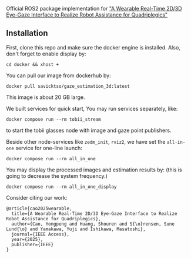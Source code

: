 
Official ROS2 package implementation for ["A Wearable Real-Time 2D/3D Eye-Gaze Interface to Realize Robot Assistance for Quadriplegics"](https://ieeexplore.ieee.org/document/11143148)

## Installation
First, clone this repo and make sure the docker engine is installed. Also, don't forget to enable display by:

```
cd docker && xhost +
```

You can pull our image from dockerhub by:

```
docker pull savicktso/gaze_estimation_3d:latest
```
This image is about 20 GB large.

We built services for quick start, You may run services separately, like:
```
docker compose run --rm tobii_stream
```

to start the tobii glasses node with image and gaze point publishers.

Beside other node-services like `zedm_init`, `rviz2`, we have set the `all-in-one` service for one-line launch:

```
docker compose run --rm all_in_one
```

You may display the processed images and estimation results by: (this is going to decrease the system frequency.)

```
docker compose run --rm all_in_one_display
```

Consider citing our work:
```
@article{cao2025wearable,
  title={A Wearable Real-Time 2D/3D Eye-Gaze Interface to Realize Robot Assistance for Quadriplegics},
  author={Cao, Yongpeng and Huang, Shouren and S{\o}rensen, Sune Lund{\o} and Yamakawa, Yuji and Ishikawa, Masatoshi},
  journal={IEEE Access},
  year={2025},
  publisher={IEEE}
}
```
